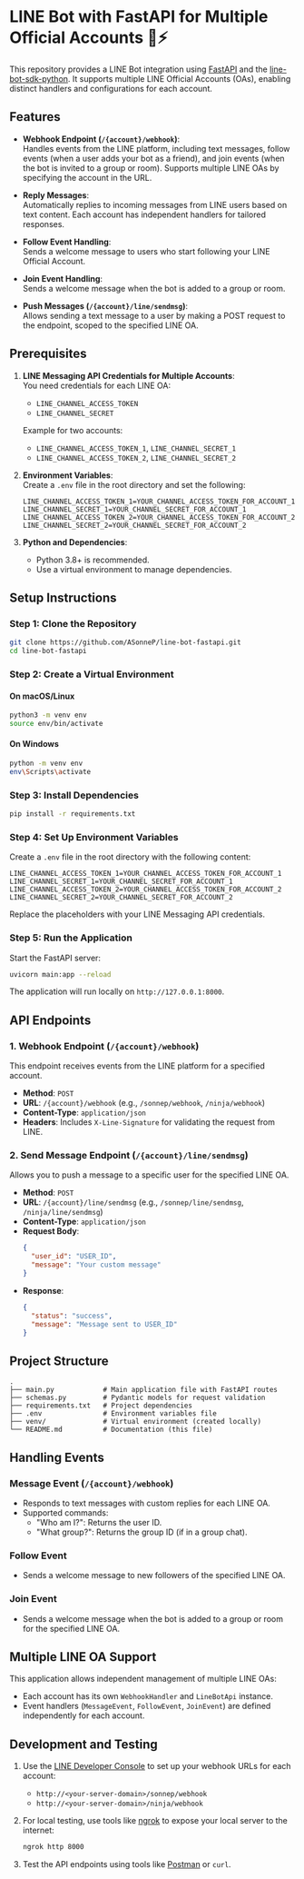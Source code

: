 # LINE Bot with FastAPI for Multiple Official Accounts 🤖⚡

This repository provides a LINE Bot integration using [FastAPI](https://fastapi.tiangolo.com/) and the [line-bot-sdk-python](https://github.com/line/line-bot-sdk-python). It supports multiple LINE Official Accounts (OAs), enabling distinct handlers and configurations for each account.

## Features

- **Webhook Endpoint (`/{account}/webhook`)**:  
  Handles events from the LINE platform, including text messages, follow events (when a user adds your bot as a friend), and join events (when the bot is invited to a group or room). Supports multiple LINE OAs by specifying the account in the URL.

- **Reply Messages**:  
  Automatically replies to incoming messages from LINE users based on text content. Each account has independent handlers for tailored responses.

- **Follow Event Handling**:  
  Sends a welcome message to users who start following your LINE Official Account.

- **Join Event Handling**:  
  Sends a welcome message when the bot is added to a group or room.

- **Push Messages (`/{account}/line/sendmsg`)**:  
  Allows sending a text message to a user by making a POST request to the endpoint, scoped to the specified LINE OA.

## Prerequisites

1. **LINE Messaging API Credentials for Multiple Accounts**:  
   You need credentials for each LINE OA:

   - `LINE_CHANNEL_ACCESS_TOKEN`
   - `LINE_CHANNEL_SECRET`

   Example for two accounts:

   - `LINE_CHANNEL_ACCESS_TOKEN_1`, `LINE_CHANNEL_SECRET_1`
   - `LINE_CHANNEL_ACCESS_TOKEN_2`, `LINE_CHANNEL_SECRET_2`

2. **Environment Variables**:  
   Create a `.env` file in the root directory and set the following:

   ```env
   LINE_CHANNEL_ACCESS_TOKEN_1=YOUR_CHANNEL_ACCESS_TOKEN_FOR_ACCOUNT_1
   LINE_CHANNEL_SECRET_1=YOUR_CHANNEL_SECRET_FOR_ACCOUNT_1
   LINE_CHANNEL_ACCESS_TOKEN_2=YOUR_CHANNEL_ACCESS_TOKEN_FOR_ACCOUNT_2
   LINE_CHANNEL_SECRET_2=YOUR_CHANNEL_SECRET_FOR_ACCOUNT_2
   ```

3. **Python and Dependencies**:
   - Python 3.8+ is recommended.
   - Use a virtual environment to manage dependencies.

## Setup Instructions

### Step 1: Clone the Repository

```bash
git clone https://github.com/ASonneP/line-bot-fastapi.git
cd line-bot-fastapi
```

### Step 2: Create a Virtual Environment

#### On macOS/Linux

```bash
python3 -m venv env
source env/bin/activate
```

#### On Windows

```bash
python -m venv env
env\Scripts\activate
```

### Step 3: Install Dependencies

```bash
pip install -r requirements.txt
```

### Step 4: Set Up Environment Variables

Create a `.env` file in the root directory with the following content:

```env
LINE_CHANNEL_ACCESS_TOKEN_1=YOUR_CHANNEL_ACCESS_TOKEN_FOR_ACCOUNT_1
LINE_CHANNEL_SECRET_1=YOUR_CHANNEL_SECRET_FOR_ACCOUNT_1
LINE_CHANNEL_ACCESS_TOKEN_2=YOUR_CHANNEL_ACCESS_TOKEN_FOR_ACCOUNT_2
LINE_CHANNEL_SECRET_2=YOUR_CHANNEL_SECRET_FOR_ACCOUNT_2
```

Replace the placeholders with your LINE Messaging API credentials.

### Step 5: Run the Application

Start the FastAPI server:

```bash
uvicorn main:app --reload
```

The application will run locally on `http://127.0.0.1:8000`.

## API Endpoints

### 1. Webhook Endpoint (`/{account}/webhook`)

This endpoint receives events from the LINE platform for a specified account.

- **Method**: `POST`
- **URL**: `/{account}/webhook` (e.g., `/sonnep/webhook`, `/ninja/webhook`)
- **Content-Type**: `application/json`
- **Headers**: Includes `X-Line-Signature` for validating the request from LINE.

### 2. Send Message Endpoint (`/{account}/line/sendmsg`)

Allows you to push a message to a specific user for the specified LINE OA.

- **Method**: `POST`
- **URL**: `/{account}/line/sendmsg` (e.g., `/sonnep/line/sendmsg`, `/ninja/line/sendmsg`)
- **Content-Type**: `application/json`
- **Request Body**:
  ```json
  {
    "user_id": "USER_ID",
    "message": "Your custom message"
  }
  ```
- **Response**:
  ```json
  {
    "status": "success",
    "message": "Message sent to USER_ID"
  }
  ```

## Project Structure

```plaintext
.
├── main.py            # Main application file with FastAPI routes
├── schemas.py         # Pydantic models for request validation
├── requirements.txt   # Project dependencies
├── .env               # Environment variables file
├── venv/              # Virtual environment (created locally)
└── README.md          # Documentation (this file)
```

## Handling Events

### Message Event (`/{account}/webhook`)

- Responds to text messages with custom replies for each LINE OA.
- Supported commands:
  - "Who am I?": Returns the user ID.
  - "What group?": Returns the group ID (if in a group chat).

### Follow Event

- Sends a welcome message to new followers of the specified LINE OA.

### Join Event

- Sends a welcome message when the bot is added to a group or room for the specified LINE OA.

## Multiple LINE OA Support

This application allows independent management of multiple LINE OAs:

- Each account has its own `WebhookHandler` and `LineBotApi` instance.
- Event handlers (`MessageEvent`, `FollowEvent`, `JoinEvent`) are defined independently for each account.

## Development and Testing

1. Use the [LINE Developer Console](https://developers.line.biz/) to set up your webhook URLs for each account:

   - `http://<your-server-domain>/sonnep/webhook`
   - `http://<your-server-domain>/ninja/webhook`

2. For local testing, use tools like [ngrok](https://ngrok.com/) to expose your local server to the internet:

   ```bash
   ngrok http 8000
   ```

3. Test the API endpoints using tools like [Postman](https://www.postman.com/) or `curl`.
